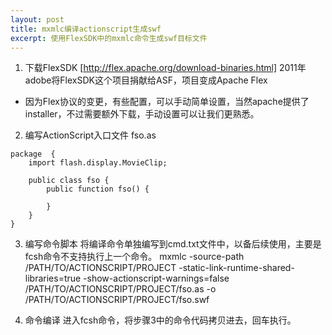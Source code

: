 ```yaml
---
layout: post
title: mxmlc编译actionscript生成swf
excerpt: 使用FlexSDK中的mxmlc命令生成swf目标文件
---
```


1. 下载FlexSDK
[http://flex.apache.org/download-binaries.html]
2011年 adobe将FlexSDK这个项目捐献给ASF，项目变成Apache Flex
 - 因为Flex协议的变更，有些配置，可以手动简单设置，当然apache提供了installer，不过需要额外下载，手动设置可以让我们更熟悉。

2. 编写ActionScript入口文件
fso.as
```
package  {
	import flash.display.MovieClip;

	public class fso {
		public function fso() {
			
		}
	}
}
```

3. 编写命令脚本
将编译命令单独编写到cmd.txt文件中，以备后续使用，主要是fcsh命令不支持执行上一个命令。
mxmlc -source-path /PATH/TO/ACTIONSCRIPT/PROJECT -static-link-runtime-shared-libraries=true -show-actionscript-warnings=false /PATH/TO/ACTIONSCRIPT/PROJECT/fso.as -o /PATH/TO/ACTIONSCRIPT/PROJECT/fso.swf

4. 命令编译
进入fcsh命令，将步骤3中的命令代码拷贝进去，回车执行。

